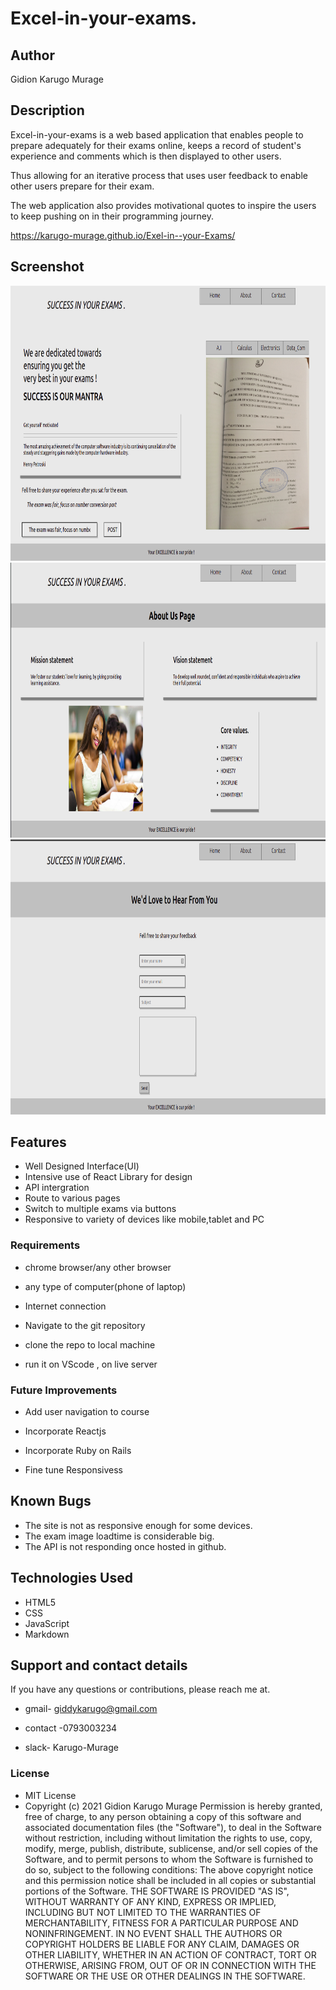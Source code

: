 # Excel-in-your-exams.

## Author 

 Gidion Karugo Murage

 ## Description

Excel-in-your-exams is a web based application that enables people to prepare adequately for their exams online, keeps a record of student's experience and comments which is then displayed to other users.

Thus allowing for an iterative process that uses user feedback to enable other users prepare for their exam.

The web application also provides motivational quotes to inspire the users to keep pushing on in their programming journey.

https://karugo-murage.github.io/Exel-in--your-Exams/

 
## Screenshot

<img src="./src/Images/Home.png" width="900px" height="440px">  
<img src="./src/Images/About.png" width="900px" height="440px">  
<img src="./src/Images/Contact.png" width="900px" height="440px">  

## Features

- Well Designed Interface(UI)
- Intensive use of React Library for design
- API intergration
- Route to various pages
- Switch to multiple exams via buttons
- Responsive to variety of devices like mobile,tablet and PC

### Requirements

- chrome browser/any other browser

- any type of computer(phone of laptop)

- Internet connection

- Navigate to the git repository

- clone the repo to local machine

- run it on VScode , on live server

### Future Improvements

- Add user navigation to course

- Incorporate Reactjs

- Incorporate Ruby on Rails

- Fine tune Responsivess


## Known Bugs
- The site is not as responsive enough for some devices.
- The exam image loadtime is considerable big.
- The API is not responding once hosted in github.

## Technologies Used
- HTML5
- CSS
- JavaScript
- Markdown

## Support and contact details

If you have any questions or contributions, please reach me at.

- gmail- giddykarugo@gmail.com

- contact -0793003234

- slack- Karugo-Murage


### License

- MIT  License
- Copyright (c) 2021 Gidion Karugo Murage
Permission is hereby granted, free of charge, to any person obtaining a copy of this software and associated documentation files (the "Software"), to deal in the Software without restriction, including without limitation the rights to use, copy, modify, merge, publish, distribute, sublicense, and/or sell copies of the Software, and to permit persons to whom the Software is furnished to do so, subject to the following conditions:
The above copyright notice and this permission notice shall be included in all copies or substantial portions of the Software.
THE SOFTWARE IS PROVIDED "AS IS", WITHOUT WARRANTY OF ANY KIND, EXPRESS OR IMPLIED, INCLUDING BUT NOT LIMITED TO THE WARRANTIES OF MERCHANTABILITY, FITNESS FOR A PARTICULAR PURPOSE AND NONINFRINGEMENT. IN NO EVENT SHALL THE AUTHORS OR COPYRIGHT HOLDERS BE LIABLE FOR ANY CLAIM, DAMAGES OR OTHER LIABILITY, WHETHER IN AN ACTION OF CONTRACT, TORT OR OTHERWISE, ARISING FROM, OUT OF OR IN CONNECTION WITH THE SOFTWARE OR THE USE OR OTHER DEALINGS IN THE SOFTWARE.